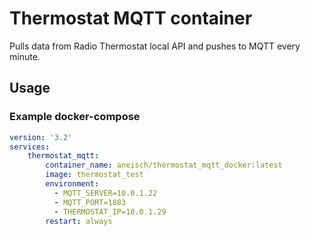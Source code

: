 # Thermostat MQTT container

Pulls data from Radio Thermostat local API and pushes to MQTT every minute.

## Usage

### Example docker-compose

```yaml
version: '3.2'
services:
    thermostat_mqtt:
        container_name: aneisch/thermostat_mqtt_docker:latest
        image: thermostat_test
        environment:
          - MQTT_SERVER=10.0.1.22
          - MQTT_PORT=1883
          - THERMOSTAT_IP=10.0.1.29
        restart: always
```
